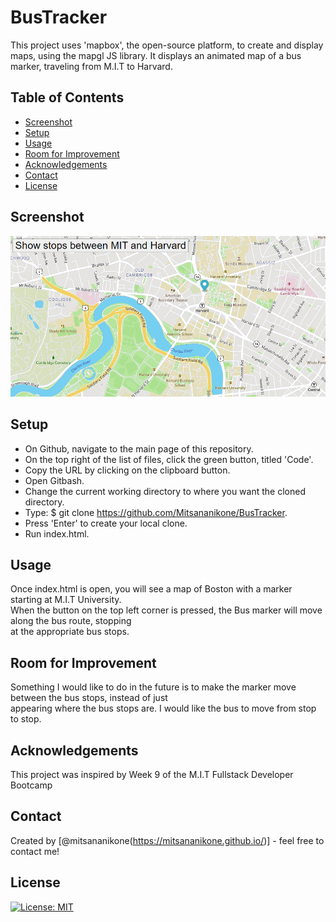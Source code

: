 # BusTracker
This project uses 'mapbox', the open-source platform, to create and display maps, using the mapgl JS library.  It displays an animated map of a bus marker, traveling from M.I.T to Harvard.

## Table of Contents
* [Screenshot](#screenshot)
* [Setup](#setup)
* [Usage](#usage)
* [Room for Improvement](#room-for-improvement)
* [Acknowledgements](#acknowledgements)
* [Contact](#contact)
* [License](#license)

## Screenshot
![My Image](images/BusTrackingScreenshot.png)

## Setup
- On Github, navigate to the main page of this repository.
- On the top right of the list of files, click the green button, titled 'Code'.
- Copy the URL by clicking on the clipboard button.
- Open Gitbash.
- Change the current working directory to where you want the cloned directory.
- Type:  $ git clone https://github.com/Mitsananikone/BusTracker.
- Press 'Enter' to create your local clone.
- Run index.html.

## Usage
Once index.html is open, you will see a map of Boston with a marker starting at M.I.T University.  <br />
When the button on the top left corner is pressed, the Bus marker will move along the bus route, stopping <br />
at the appropriate bus stops.

## Room for Improvement
Something I would like to do in the future is to make the marker move between the bus stops, instead of just <br />
appearing where the bus stops are.  I would like the bus to move from stop to stop.

## Acknowledgements
This project was inspired by Week 9 of the M.I.T Fullstack Developer Bootcamp


## Contact
Created by [@mitsananikone(https://mitsananikone.github.io/)] - feel free to contact me!


## License
[![License: MIT](https://img.shields.io/badge/License-MIT-yellow.svg)](https://opensource.org/licenses/MIT)
